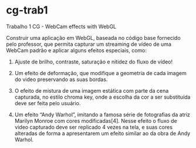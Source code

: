 cg-trab1
========

Trabalho 1 CG - WebCam effects with WebGL

Construir uma aplicação em WebGL, baseada no código base fornecido pelo professor, que permita capturar um streaming de vídeo de uma WebCam padrão e aplicar alguns efeitos especiais, como:

1. Ajuste de brilho, contraste, saturação e nitidez do fluxo de vídeo!

2. Um efeito de deformação, que modifique a geometria de cada imagem do video preservando as suas bordas.

3. O efeito de mistura de uma imagem estática com parte da cena capturada, no estilo chroma key, onde a escolha da cor a ser substituída deve ser feita pelo usuário.

4. Um efeito “Andy Warhol”, imitando a famosa série de fotografias da atriz Marilyn Monroe com cores modificadas[4]. Nesse efeito o fluxo de video capturado deve ser replicado 4 vezes na tela, e suas cores alteradas de forma a apresentarem um efeito similar ao da obra de Andy Warhol.
